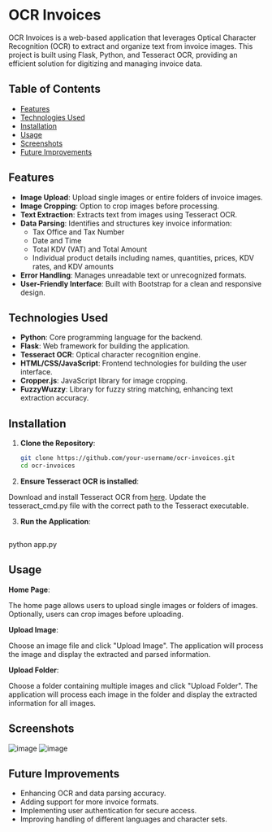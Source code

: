 # OCR Invoices

OCR Invoices is a web-based application that leverages Optical Character Recognition (OCR) to extract and organize text from invoice images. This project is built using Flask, Python, and Tesseract OCR, providing an efficient solution for digitizing and managing invoice data.

## Table of Contents

- [Features](#features)
- [Technologies Used](#technologies-used)
- [Installation](#installation)
- [Usage](#usage)
- [Screenshots](#screenshots)
- [Future Improvements](#future-improvements)

## Features

- **Image Upload**: Upload single images or entire folders of invoice images.
- **Image Cropping**: Option to crop images before processing.
- **Text Extraction**: Extracts text from images using Tesseract OCR.
- **Data Parsing**: Identifies and structures key invoice information:
  - Tax Office and Tax Number
  - Date and Time
  - Total KDV (VAT) and Total Amount
  - Individual product details including names, quantities, prices, KDV rates, and KDV amounts
- **Error Handling**: Manages unreadable text or unrecognized formats.
- **User-Friendly Interface**: Built with Bootstrap for a clean and responsive design.

## Technologies Used

- **Python**: Core programming language for the backend.
- **Flask**: Web framework for building the application.
- **Tesseract OCR**: Optical character recognition engine.
- **HTML/CSS/JavaScript**: Frontend technologies for building the user interface.
- **Cropper.js**: JavaScript library for image cropping.
- **FuzzyWuzzy**: Library for fuzzy string matching, enhancing text extraction accuracy.

## Installation

1. **Clone the Repository**:
   ```sh
   git clone https://github.com/your-username/ocr-invoices.git
   cd ocr-invoices

2. **Ensure Tesseract OCR is installed**:

Download and install Tesseract OCR from [here](https://github.com/tesseract-ocr/tesseract).
Update the tesseract_cmd.py file with the correct path to the Tesseract executable.

3. **Run the Application**:
   ```sh
python app.py

## Usage
**Home Page**:

The home page allows users to upload single images or folders of images.
Optionally, users can crop images before uploading.

**Upload Image**:

Choose an image file and click "Upload Image".
The application will process the image and display the extracted and parsed information.

**Upload Folder**:

Choose a folder containing multiple images and click "Upload Folder".
The application will process each image in the folder and display the extracted information for all images.


## Screenshots

![image](https://github.com/CanBulutCoding/OCR-Website-specialized-for-invoices/assets/127326150/b348183c-5f75-42e3-9da6-f643952afade)
![image](https://github.com/CanBulutCoding/OCR-Website-specialized-for-invoices/assets/127326150/9fd65b46-e434-4874-bf7b-395e5125f72e)


## Future Improvements
- Enhancing OCR and data parsing accuracy.
- Adding support for more invoice formats.
- Implementing user authentication for secure access.
- Improving handling of different languages and character sets.






